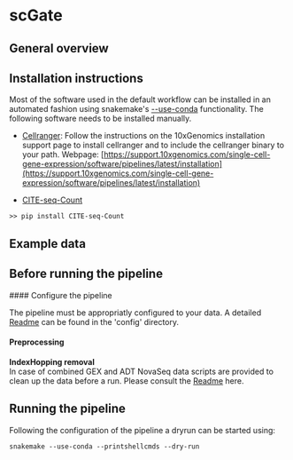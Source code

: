 # scGate 

## General overview


## Installation instructions
Most of the software used in the default workflow can be installed in an automated fashion using snakemake's [--use-conda](https://snakemake.readthedocs.io/en/stable/snakefiles/deployment.html#integrated-package-management) functionality. 
The following software needs to be installed manually.

- [Cellranger](https://support.10xgenomics.com/single-cell-gene-expression/software/pipelines/latest/what-is-cell-ranger): Follow the instructions on the 10xGenomics installation support page to install cellranger and to include the cellranger binary to your path.
Webpage: [https://support.10xgenomics.com/single-cell-gene-expression/software/pipelines/latest/installation](https://support.10xgenomics.com/single-cell-gene-expression/software/pipelines/latest/installation)

- [CITE-seq-Count](https://hoohm.github.io/CITE-seq-Count/) 
 
```
>> pip install CITE-seq-Count
```


## Example data



## Before running the pipeline

#### Configure the pipeline

The pipeline must be appropriatly configured to your data. A detailed [Readme](config/README.md) can be found in the 'config' directory. 


#### Preprocessing

**IndexHopping removal**  
In case of combined GEX and ADT NovaSeq data scripts are provided to clean up the data before a run. Please consult the [Readme](workflow/scripts/index_hopping_removal/README.md) here.


## Running the pipeline
Following the configuration of the pipeline a dryrun can be started using:
```
snakemake --use-conda --printshellcmds --dry-run
```


